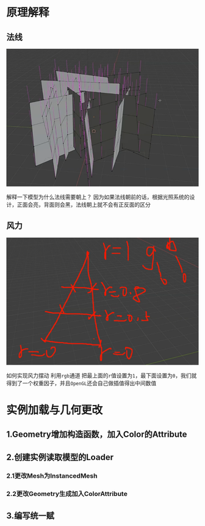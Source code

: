 # 原理解释

## 法线

![输入图片说明](/imgs/2025-02-18/GetKwgz7ByxxkhAz.png)

解释一下模型为什么法线需要朝上？
因为如果法线朝前的话，根据光照系统的设计，正面会亮，背面则会黑，法线朝上就不会有正反面的区分

## 风力

![输入图片说明](/imgs/2025-02-18/gjyrtOUQ2Ik0ltCU.png)

如何实现风力摆动
利用`rgb`通道
把最上面的`r`值设置为`1`，最下面设置为`0`，我们就得到了一个权重因子，并且`OpenGL`还会自己做插值得出中间数值

# 实例加载与几何更改
## 1.Geometry增加构造函数，加入Color的Attribute
## 2.创建实例读取模型的Loader
### 2.1更改Mesh为InstancedMesh
### 2.2更改Geometry生成加入ColorAttribute
## 3.编写统一赋
<!--stackedit_data:
eyJoaXN0b3J5IjpbLTIxMTE0OTEzNTksLTE5MzIxNTc0MjNdfQ
==
-->